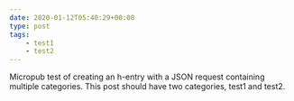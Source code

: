 ```yaml
---
date: 2020-01-12T05:40:29+00:00
type: post
tags:
    - test1
    - test2
---
```

Micropub test of creating an h-entry with a JSON request containing multiple categories. This post should have two categories, test1 and test2.
